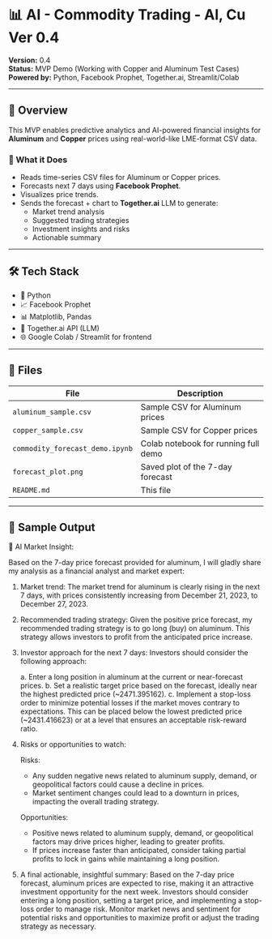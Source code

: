 # 📊 AI - Commodity Trading - Al, Cu Ver 0.4

**Version:** 0.4  
**Status:** MVP Demo (Working with Copper and Aluminum Test Cases)  
**Powered by:** Python, Facebook Prophet, Together.ai, Streamlit/Colab  

---

## 🚀 Overview

This MVP enables predictive analytics and AI-powered financial insights for **Aluminum** and **Copper** prices using real-world-like LME-format CSV data.

### 🧠 What it Does

- Reads time-series CSV files for Aluminum or Copper prices.
- Forecasts next 7 days using **Facebook Prophet**.
- Visualizes price trends.
- Sends the forecast + chart to **Together.ai** LLM to generate:
  - Market trend analysis
  - Suggested trading strategies
  - Investment insights and risks
  - Actionable summary

---

## 🛠️ Tech Stack

- 📍 Python
- 📈 Facebook Prophet
- 📊 Matplotlib, Pandas
- 🧠 Together.ai API (LLM)
- 🌐 Google Colab / Streamlit for frontend

---

## 📁 Files

| File | Description |
|------|-------------|
| `aluminum_sample.csv` | Sample CSV for Aluminum prices |
| `copper_sample.csv` | Sample CSV for Copper prices |
| `commodity_forecast_demo.ipynb` | Colab notebook for running full demo |
| `forecast_plot.png` | Saved plot of the 7-day forecast |
| `README.md` | This file |

---

## 📝 Sample Output

🧠 AI Market Insight:

 Based on the 7-day price forecast provided for aluminum, I will gladly share my analysis as a financial analyst and market expert:

1. Market trend: The market trend for aluminum is clearly rising in the next 7 days, with prices consistently increasing from December 21, 2023, to December 27, 2023.

2. Recommended trading strategy: Given the positive price forecast, my recommended trading strategy is to go long (buy) on aluminum. This strategy allows investors to profit from the anticipated price increase.

3. Investor approach for the next 7 days: Investors should consider the following approach:

   a. Enter a long position in aluminum at the current or near-forecast prices.
   b. Set a realistic target price based on the forecast, ideally near the highest predicted price (~2471.395162).
   c. Implement a stop-loss order to minimize potential losses if the market moves contrary to expectations. This can be placed below the lowest predicted price (~2431.416623) or at a level that ensures an acceptable risk-reward ratio.

4. Risks or opportunities to watch:

   Risks:
   - Any sudden negative news related to aluminum supply, demand, or geopolitical factors could cause a decline in prices.
   - Market sentiment changes could lead to a downturn in prices, impacting the overall trading strategy.

   Opportunities:
   - Positive news related to aluminum supply, demand, or geopolitical factors may drive prices higher, leading to greater profits.
   - If prices increase faster than anticipated, consider taking partial profits to lock in gains while maintaining a long position.

5. A final actionable, insightful summary: Based on the 7-day price forecast, aluminum prices are expected to rise, making it an attractive investment opportunity for the next week. Investors should consider entering a long position, setting a target price, and implementing a stop-loss order to manage risk. Monitor market news and sentiment for potential risks and opportunities to maximize profit or adjust the trading strategy as necessary.
